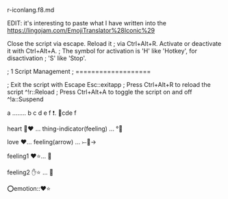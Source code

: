 r-iconlang.f8.md

EDIT: it's interesting to paste what I have written into the https://lingojam.com/EmojiTranslator%28Iconic%29



Close the script via escape. Reload it
; via Ctrl+Alt+R. Activate or deactivate it with Ctrl+Alt+A.
; The symbol for activation is 'H' like 'Hotkey', for disactivation
; 'S' like 'Stop'.


; 1 Script Management
; ===================

; Exit the script with Escape
Esc::exitapp
; Press Ctrl+Alt+R to reload the script
^!r::Reload
; Press Ctrl+Alt+A to toggle the script on and off
^!a::Suspend




a ........ b c d e  f   ❗.  🔨cde f

heart 🧍❤️ ... thing-indicator(feeling) ... °💛

love ❤️... feeling(arrow) ... ⤚💛→

feeling1 ❤️⭐... 💛

feeling2 ✋️⭐ ... 💛




:o:emotion::❤️⭐





